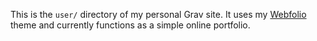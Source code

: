 This is the `user/` directory of my personal Grav site. It uses my [Webfolio](https://github.com/jasonccox/grav-theme-webfolio) theme and currently functions as a simple online portfolio.
